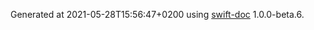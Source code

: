 Generated at 2021-05-28T15:56:47+0200 using [swift-doc](https://github.com/SwiftDocOrg/swift-doc) 1.0.0-beta.6.

